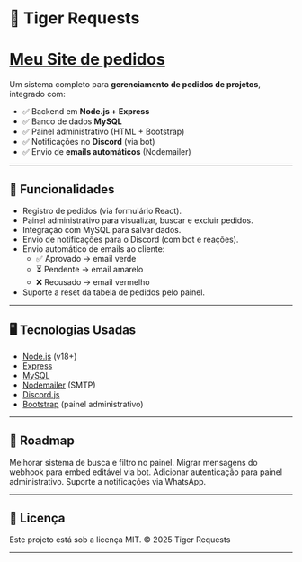 # 🐯 Tiger Requests

# [Meu Site de pedidos](https://o-tiger.github.io/TigerOnDemand/)

Um sistema completo para **gerenciamento de pedidos de projetos**, integrado com:
- ✅ Backend em **Node.js + Express**
- ✅ Banco de dados **MySQL**
- ✅ Painel administrativo (HTML + Bootstrap)
- ✅ Notificações no **Discord** (via bot)
- ✅ Envio de **emails automáticos** (Nodemailer)

---

## 🚀 Funcionalidades

- Registro de pedidos (via formulário React).
- Painel administrativo para visualizar, buscar e excluir pedidos.
- Integração com MySQL para salvar dados.
- Envio de notificações para o Discord (com bot e reações).
- Envio automático de emails ao cliente:
  - ✅ Aprovado → email verde
  - ⏳ Pendente → email amarelo
  - ❌ Recusado → email vermelho
- Suporte a reset da tabela de pedidos pelo painel.

---

## 🖥️ Tecnologias Usadas

- [Node.js](https://nodejs.org/) (v18+)
- [Express](https://expressjs.com/)
- [MySQL](https://www.mysql.com/)
- [Nodemailer](https://nodemailer.com/) (SMTP)
- [Discord.js](https://discord.js.org/)
- [Bootstrap](https://getbootstrap.com/) (painel administrativo)

---

## 🐾 Roadmap

 Melhorar sistema de busca e filtro no painel.
 Migrar mensagens do webhook para embed editável via bot.
 Adicionar autenticação para painel administrativo.
 Suporte a notificações via WhatsApp.

---

## 📄 Licença

Este projeto está sob a licença MIT.
© 2025 Tiger Requests


---
